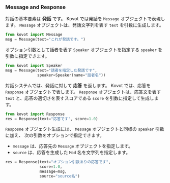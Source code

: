 ### Message and Response

対話の基本要素は **発話** です。
Kovot では発話を `Message` オブジェクトで表現します。
`Message` オブジェクトは、発話文字列を表す `text` を引数に生成します。

```py
from kovot import Message
msg = Message(text="これが発話です。")
```

オプション引数として話者を表す `Speaker` オブジェクトを指定する `speaker` を引数に指定できます。

```py
from kovot import Speaker
msg = Message(text="話者を指定した発話です",
              speaker=Speaker(name="話者名"))
```

対話システムでは、発話に対して **応答** を返します。
Kovot では、応答を `Response` オブジェクトで表します。
`Response` オブジェクトは、応答文を表す `text` と、応答の適切さを表すスコアである
`score` を引数に指定して生成します。

```py
from kovot import Response
res = Response(text="応答です", score=1.0)
```

`Resposne` オブジェクト生成には、 `Message` オブジェクトと同様の `speaker` 引数に加え、
次の引数をオプションで指定できます。

- `message` は、応答先の `Message` オブジェクトを指定します。
- `source` は、応答を生成した `Mod` 名を文字列を指定します。

```py
res = Response(text="オプション引数ありの応答です",
               score=1.0,
               message=msg,
               source="source名")
```
